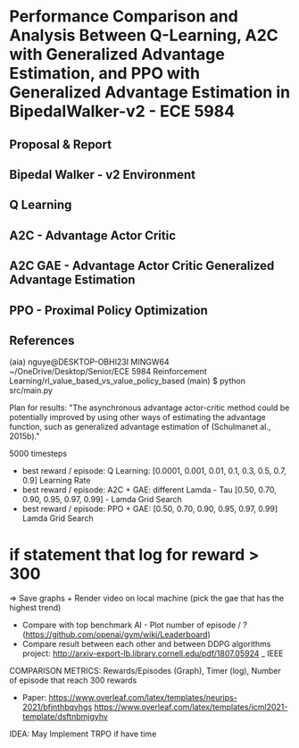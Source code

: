 # Performance Comparison and Analysis Between Q-Learning, A2C with Generalized Advantage Estimation, and PPO with Generalized Advantage Estimation in BipedalWalker-v2 - ECE 5984

## Proposal & Report

## Bipedal Walker - v2 Environment

## Q Learning

## A2C - Advantage Actor Critic

## A2C GAE - Advantage Actor Critic Generalized Advantage Estimation

## PPO - Proximal Policy Optimization

## References

(aia) 
nguye@DESKTOP-OBHI23I MINGW64 ~/OneDrive/Desktop/Senior/ECE 5984 Reinforcement Learning/rl_value_based_vs_value_policy_based (main)
$ python src/main.py 

Plan for results:
"The asynchronous advantage actor-critic method could be potentially improved by using other ways of estimating the advantage function, 
such as generalized advantage estimation of (Schulmanet al., 2015b)."

5000 timesteps

- best reward / episode: Q Learning: [0.0001, 0.001, 0.01, 0.1, 0.3, 0.5, 0.7, 0.9] Learning Rate 
- best reward / episode: A2C + GAE: different Lamda - Tau  [0.50, 0.70, 0.90, 0.95, 0.97, 0.99] - Lamda Grid Search
- best reward / episode: PPO + GAE:  [0.50, 0.70, 0.90, 0.95, 0.97, 0.99] Lamda Grid Search
# if statement that log for reward > 300

=> Save graphs + Render video on local machine (pick the gae that has the highest trend)

- Compare with top benchmark AI - Plot number of episode / ? (https://github.com/openai/gym/wiki/Leaderboard)
- Compare result between each other and between DDPG algorithms project: http://arxiv-export-lb.library.cornell.edu/pdf/1807.05924 _ IEEE

COMPARISON METRICS: Rewards/Episodes (Graph), Timer (log), Number of episode that reach 300 rewards 

- Paper: 
https://www.overleaf.com/latex/templates/neurips-2021/bfjnthbqvhgs
https://www.overleaf.com/latex/templates/icml2021-template/dsftnbmjgyhv

IDEA: May Implement TRPO if have time
